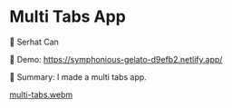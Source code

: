 # Multi Tabs App

🔵 Serhat Can

🔵 Demo: https://symphonious-gelato-d9efb2.netlify.app/

🔵 Summary: I made a multi tabs app.

[multi-tabs.webm](https://user-images.githubusercontent.com/85739464/220732492-27bb032d-6ebb-4896-a7b6-1a8bc44ccced.webm)

